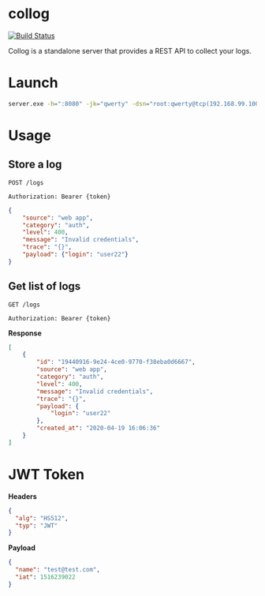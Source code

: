 # collog

[![Build Status](https://travis-ci.org/ARACOOOL/collog.svg?branch=master)](https://travis-ci.org/ARACOOOL/collog)

Collog is a standalone server that provides a REST API to collect your logs.

# Launch

```bash
server.exe -h=":8080" -jk="qwerty" -dsn="root:qwerty@tcp(192.168.99.100)/logs"
```

# Usage

## Store a log

```
POST /logs

Authorization: Bearer {token}
```

```json
{
	"source": "web app",
	"category": "auth",
	"level": 400,
	"message": "Invalid credentials",
	"trace": "{}",
	"payload": {"login": "user22"}
}
```

## Get list of logs

```
GET /logs

Authorization: Bearer {token}
```

**Response**

```json
[
    {
        "id": "19440916-9e24-4ce0-9770-f38eba0d6667",
        "source": "web app",
        "category": "auth",
        "level": 400,
        "message": "Invalid credentials",
        "trace": "{}",
        "payload": {
            "login": "user22"
        },
        "created_at": "2020-04-19 16:06:36"
    }
]
```

# JWT Token

**Headers**

```json
{
  "alg": "HS512",
  "typ": "JWT"
}
```

**Payload**

```json
{
  "name": "test@test.com",
  "iat": 1516239022
}
```